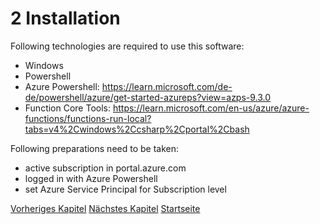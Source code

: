 # 2 Installation

Following technologies are required to use this software:
- Windows
- Powershell
- Azure Powershell: https://learn.microsoft.com/de-de/powershell/azure/get-started-azureps?view=azps-9.3.0
- Function Core Tools: https://learn.microsoft.com/en-us/azure/azure-functions/functions-run-local?tabs=v4%2Cwindows%2Ccsharp%2Cportal%2Cbash

Following preparations need to be taken:
- active subscription in portal.azure.com
- logged in with Azure Powershell
- set Azure Service Principal for Subscription level

[Vorheriges Kapitel](/specification/userguide/01-introduction.md)
[Nächstes Kapitel](/specification/userguide/03-azure-basics.md)
[Startseite](/readme.md)